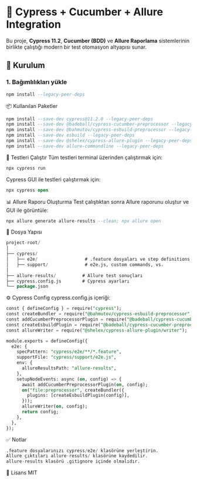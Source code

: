 # 🧪 Cypress + Cucumber + Allure Integration

Bu proje, **Cypress 11.2**, **Cucumber (BDD)** ve **Allure Raporlama** sistemlerinin birlikte çalıştığı modern bir test otomasyon altyapısı sunar.

## 🔧 Kurulum

### 1. Bağımlılıkları yükle

```sql
npm install --legacy-peer-deps
```

📦 Kullanılan Paketler
```sql
npm install --save-dev cypress@11.2.0 --legacy-peer-deps
npm install --save-dev @badeball/cypress-cucumber-preprocessor --legacy-peer-deps
npm install --save-dev @bahmutov/cypress-esbuild-preprocessor --legacy-peer-deps
npm install --save-dev esbuild --legacy-peer-deps
npm install --save-dev @shelex/cypress-allure-plugin --legacy-peer-deps
npm install --save-dev allure-commandline --legacy-peer-deps
```

🚀 Testleri Çalıştır
Tüm testleri terminal üzerinden çalıştırmak için:
```sql
npx cypress run
```

Cypress GUI ile testleri çalıştırmak için:
```sql
npx cypress open
```
📊 Allure Raporu Oluşturma
Test çalıştıktan sonra Allure raporunu oluştur ve GUI ile görüntüle:
```sql
npx allure generate allure-results --clean; npx allure open
```

📁 Dosya Yapısı
```sql
project-root/
│
├── cypress/
│   ├── e2e/                  # .feature dosyaları ve step definitions
│   ├── support/              # e2e.js, custom commands, vs.
│
├── allure-results/          # Allure test sonuçları
├── cypress.config.js        # Cypress ayarları
└── package.json
```

⚙️ Cypress Config
cypress.config.js içeriği:

```sql
const { defineConfig } = require("cypress");
const createBundler = require("@bahmutov/cypress-esbuild-preprocessor");
const addCucumberPreprocessorPlugin = require("@badeball/cypress-cucumber-preprocessor").addCucumberPreprocessorPlugin;
const createEsbuildPlugin = require("@badeball/cypress-cucumber-preprocessor/esbuild").createEsbuildPlugin;
const allureWriter = require("@shelex/cypress-allure-plugin/writer");

module.exports = defineConfig({
  e2e: {
    specPattern: "cypress/e2e/**/*.feature",
    supportFile: "cypress/support/e2e.js",
    env: {
      allureResultsPath: "allure-results",
    },
    setupNodeEvents: async (on, config) => {
      await addCucumberPreprocessorPlugin(on, config);
      on("file:preprocessor", createBundler({
        plugins: [createEsbuildPlugin(config)],
      }));
      allureWriter(on, config);
      return config;
    },
  },
});
```

✅ Notlar
```sql
.feature dosyalarınızı cypress/e2e/ klasörüne yerleştirin.
Allure çıktıları allure-results/ klasörüne kaydedilir.
allure-results klasörü .gitignore içinde olmalıdır.
```

📃 Lisans
MIT





